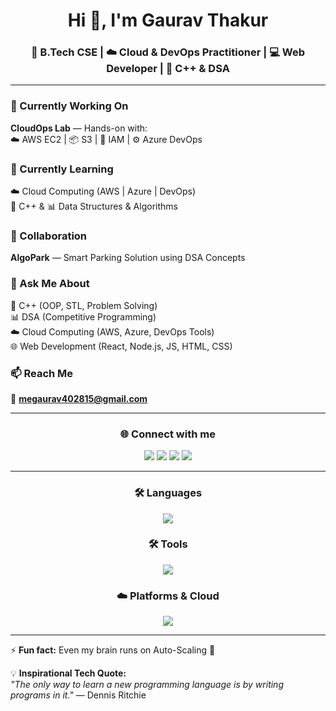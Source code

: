 <h1 align="center">Hi 👋, I'm Gaurav Thakur</h1>
<h3 align="center">🚀 B.Tech CSE | ☁️ Cloud & DevOps Practitioner | 💻 Web Developer | 🔵 C++ & DSA</h3>

---

### 🔭 Currently Working On  
**CloudOps Lab** — Hands-on with:  
☁️ AWS EC2 | 📦 S3 | 🔐 IAM | ⚙️ Azure DevOps  

### 🌱 Currently Learning  
☁️ Cloud Computing (AWS | Azure | DevOps)  
🔵 C++ & 📊 Data Structures & Algorithms  

### 👯 Collaboration  
**AlgoPark** — Smart Parking Solution using DSA Concepts  

### 💬 Ask Me About  
🔵 C++ (OOP, STL, Problem Solving)  
📊 DSA (Competitive Programming)  
☁️ Cloud Computing (AWS, Azure, DevOps Tools)  
🌐 Web Development (React, Node.js, JS, HTML, CSS)  

### 📫 Reach Me  
📧 **megaurav402815@gmail.com**  

---

<h3 align="center">🌐 Connect with me</h3>
<p align="center">
  <a href="https://linkedin.com/in/megaurav7"><img src="https://img.shields.io/badge/LinkedIn-0077B5?style=for-the-badge&logo=linkedin&logoColor=white"/></a>
  <a href="https://stackoverflow.com/users/22983212/gaurav-thakur"><img src="https://img.shields.io/badge/StackOverflow-FE7A16?style=for-the-badge&logo=stackoverflow&logoColor=white"/></a>
  <a href="https://instagram.com/me_gaurav_7"><img src="https://img.shields.io/badge/Instagram-E4405F?style=for-the-badge&logo=instagram&logoColor=white"/></a>
  <a href="https://auth.geeksforgeeks.org/user/megaurav8zo6"><img src="https://img.shields.io/badge/GeeksforGeeks-2F8D46?style=for-the-badge&logo=geeksforgeeks&logoColor=white"/></a>
</p>

---

<h3 align="center">🛠️ Languages</h3>
<p align="center">
  <img src="https://skillicons.dev/icons?i=cpp,python,java,html,css,javascript,nodejs" />
</p>

<h3 align="center">🛠️ Tools</h3>
<p align="center">
  <img src="https://skillicons.dev/icons?i=git,github,linux,docker,azure" />
</p>

<h3 align="center">☁️ Platforms & Cloud</h3>
<p align="center">
  <img src="https://skillicons.dev/icons?i=aws,azure" />
</p>

---

⚡ **Fun fact:** Even my brain runs on Auto-Scaling 🚀  

💡 **Inspirational Tech Quote:**  
*"The only way to learn a new programming language is by writing programs in it."* — Dennis Ritchie  

